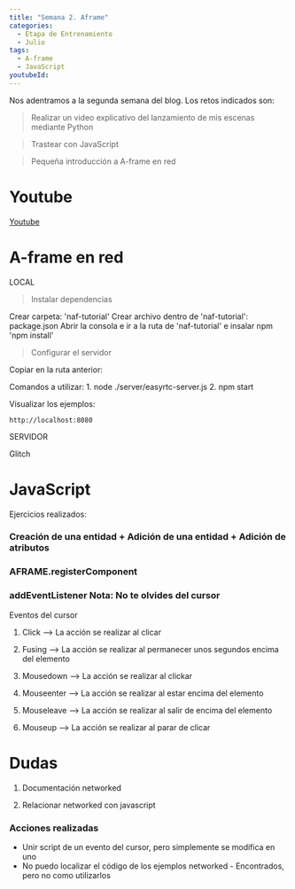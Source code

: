 ```yaml
---
title: "Semana 2. Aframe"
categories:
  - Etapa de Entrenamiento
  - Julio
tags:
  - A-frame
  - JavaScript 
youtubeId: 
---
```


Nos adentramos a la segunda semana del blog. Los retos indicados son:

> Realizar un video explicativo del lanzamiento de mis escenas mediante Python

> Trastear con JavaScript

> Pequeña introducción a A-frame en red

# **Youtube**

[Youtube](https://youtu.be/psey2jTcpXg)


# **A-frame en red**

LOCAL

> Instalar dependencias

  Crear carpeta: 'naf-tutorial'
  Crear archivo dentro de 'naf-tutorial': package.json 
      <script>
        {
          "name": "naf-tutorial",
          "version": "1.0.0",
          "description": "My first multi-user virtual reality",
          "scripts": {
            "start": "node ./server/easyrtc-server.js"
          },
          "author": "YOUR_NAME",
          "dependencies": {
            "networked-aframe": "^0.10.0"
          }
        }
      </script>
  Abrir la consola e ir a la ruta de 'naf-tutorial' e insalar npm 'npm install'
  
> Configurar el servidor

  Copiar en la ruta anterior:
  <script>
    // Windows
    robocopy .\node_modules\networked-aframe\server\ .\server\ /e
    robocopy .\node_modules\networked-aframe\examples\ .\examples\ /e
    robocopy .\node_modules\networked-aframe\dist\ .\examples\dist\ /e
  </script>

  Comandos a utilizar:
    1. node ./server/easyrtc-server.js
    2. npm start

  Visualizar los ejemplos:

    http://localhost:8080

SERVIDOR

Glitch


# **JavaScript** 

Ejercicios realizados:

### Creación de una entidad + Adición de una entidad + Adición de atributos 

### AFRAME.registerComponent

### addEventListener              Nota: No te olvides del cursor

   Eventos del cursor 

   1. Click --> La acción se realizar al clicar

   2. Fusing --> La acción se realizar al permanecer unos segundos encima del elemento

   3. Mousedown --> La acción se realizar al clickar

   4. Mouseenter --> La acción se realizar al estar encima del elemento

   5. Mouseleave --> La acción se realizar al salir de encima del elemento

   6. Mouseup --> La acción se realizar al parar de clicar


# **Dudas**

1. Documentación networked 

2. Relacionar networked con javascript

  ### Acciones realizadas
  * Unir script de un evento del cursor, pero simplemente se modifica en uno
  * No puedo localizar el código de los ejemplos networked - Encontrados, pero no como utilizarlos













